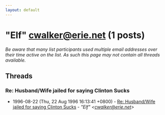 ```yaml
---
layout: default
---
```


# "Elf" <cwalker@erie.net> (1 posts)

_Be aware that many list participants used multiple email addresses over their time active on the list. As such this page may not contain all threads available._

## Threads

### Re: Husband/Wife jailed for saying Clinton Sucks
+ 1996-08-22 (Thu, 22 Aug 1996 16:13:41 +0800) - [Re: Husband/Wife jailed for saying Clinton Sucks](/archive/1996/08/71bb1069ac0080bf41dd45eebb1cd10ca3ddbfe3e0e69b335ad02ec795dbbfc5) - _"Elf" \<cwalker@erie.net\>_

